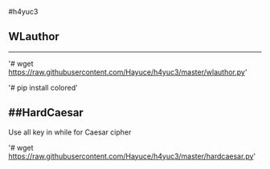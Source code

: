 #h4yuc3

## WLauthor
------
'# wget https://raw.githubusercontent.com/Hayuce/h4yuc3/master/wlauthor.py'


'# pip install colored'

##HardCaesar
-----
Use all key in while for Caesar cipher

'# wget https://raw.githubusercontent.com/Hayuce/h4yuc3/master/hardcaesar.py'
